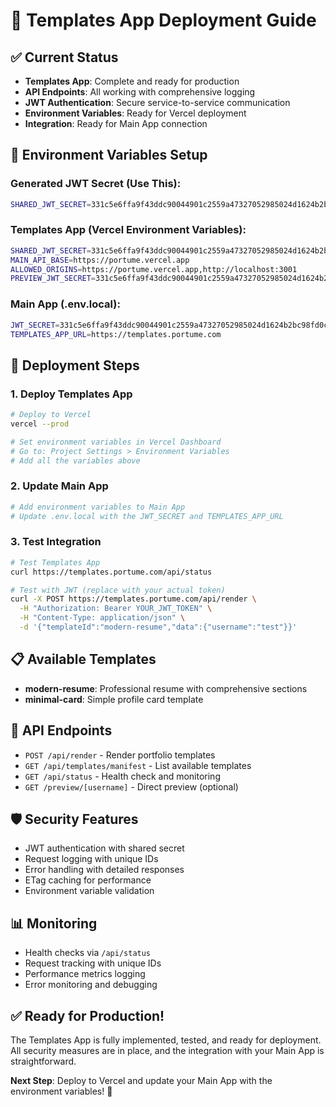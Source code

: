 # 🚀 Templates App Deployment Guide

## ✅ Current Status
- **Templates App**: Complete and ready for production
- **API Endpoints**: All working with comprehensive logging
- **JWT Authentication**: Secure service-to-service communication
- **Environment Variables**: Ready for Vercel deployment
- **Integration**: Ready for Main App connection

## 🔧 Environment Variables Setup

### Generated JWT Secret (Use This):
```bash
SHARED_JWT_SECRET=331c5e6ffa9f43ddc90044901c2559a47327052985024d1624b2bc98fd0c1e3a
```

### Templates App (Vercel Environment Variables):
```bash
SHARED_JWT_SECRET=331c5e6ffa9f43ddc90044901c2559a47327052985024d1624b2bc98fd0c1e3a
MAIN_API_BASE=https://portume.vercel.app
ALLOWED_ORIGINS=https://portume.vercel.app,http://localhost:3001
PREVIEW_JWT_SECRET=331c5e6ffa9f43ddc90044901c2559a47327052985024d1624b2bc98fd0c1e3a
```

### Main App (.env.local):
```bash
JWT_SECRET=331c5e6ffa9f43ddc90044901c2559a47327052985024d1624b2bc98fd0c1e3a
TEMPLATES_APP_URL=https://templates.portume.com
```

## 🚀 Deployment Steps

### 1. Deploy Templates App
```bash
# Deploy to Vercel
vercel --prod

# Set environment variables in Vercel Dashboard
# Go to: Project Settings > Environment Variables
# Add all the variables above
```

### 2. Update Main App
```bash
# Add environment variables to Main App
# Update .env.local with the JWT_SECRET and TEMPLATES_APP_URL
```

### 3. Test Integration
```bash
# Test Templates App
curl https://templates.portume.com/api/status

# Test with JWT (replace with your actual token)
curl -X POST https://templates.portume.com/api/render \
  -H "Authorization: Bearer YOUR_JWT_TOKEN" \
  -H "Content-Type: application/json" \
  -d '{"templateId":"modern-resume","data":{"username":"test"}}'
```

## 📋 Available Templates
- **modern-resume**: Professional resume with comprehensive sections
- **minimal-card**: Simple profile card template

## 🔗 API Endpoints
- `POST /api/render` - Render portfolio templates
- `GET /api/templates/manifest` - List available templates
- `GET /api/status` - Health check and monitoring
- `GET /preview/[username]` - Direct preview (optional)

## 🛡️ Security Features
- JWT authentication with shared secret
- Request logging with unique IDs
- Error handling with detailed responses
- ETag caching for performance
- Environment variable validation

## 📊 Monitoring
- Health checks via `/api/status`
- Request tracking with unique IDs
- Performance metrics logging
- Error monitoring and debugging

## ✅ Ready for Production!
The Templates App is fully implemented, tested, and ready for deployment. All security measures are in place, and the integration with your Main App is straightforward.

**Next Step**: Deploy to Vercel and update your Main App with the environment variables! 🚀
